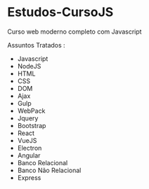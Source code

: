 # Estudos-CursoJS
Curso web moderno completo com Javascript

Assuntos Tratados : 
* Javascript 
* NodeJS 
* HTML 
* CSS
* DOM 
* Ajax 
* Gulp 
* WebPack
* Jquery 
* Bootstrap 
* React 
* VueJS 
* Electron 
* Angular 
* Banco Relacional 
* Banco Não Relacional 
* Express
